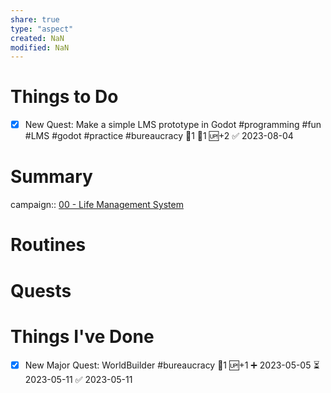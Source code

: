 ```yaml
---
share: true
type: "aspect"
created: NaN 
modified: NaN
---
```


# Things to Do
- [x] New Quest: Make a simple LMS prototype in Godot #programming #fun #LMS #godot #practice #bureaucracy 🍅1 🥄1 🆙+2 ✅ 2023-08-04
# Summary
campaign:: [00 - Life Management System](../../00%20-%20Life%20Management%20System/00%20-%20Life%20Management%20System.md)

# Routines

# Quests

# Things I've Done

- [x] New Major Quest: WorldBuilder #bureaucracy 🥄1 🆙+1 ➕ 2023-05-05 ⏳ 2023-05-11 ✅ 2023-05-11